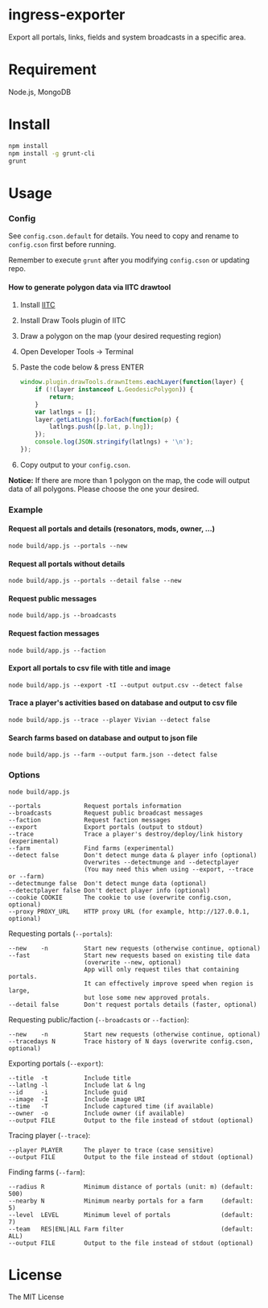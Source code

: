 ingress-exporter
================

Export all portals, links, fields and system broadcasts in a specific area.

# Requirement

Node.js, MongoDB

# Install

```bash
npm install
npm install -g grunt-cli
grunt
```

# Usage

### Config

See `config.cson.default` for details.
You need to copy and rename to `config.cson` first before running.

Remember to execute `grunt` after you modifying `config.cson` or updating repo.

#### How to generate polygon data via IITC drawtool

1. Install [IITC](http://iitc.jonatkins.com/?page=desktop)

2. Install Draw Tools plugin of IITC

3. Draw a polygon on the map (your desired requesting region)

4. Open Developer Tools -> Terminal

5. Paste the code below & press ENTER

   ```javascript
   window.plugin.drawTools.drawnItems.eachLayer(function(layer) {
       if (!(layer instanceof L.GeodesicPolygon)) {
           return;
       }
       var latlngs = [];
       layer.getLatLngs().forEach(function(p) {
           latlngs.push([p.lat, p.lng]);
       });
       console.log(JSON.stringify(latlngs) + '\n');
   });
   ```

6. Copy output to your `config.cson`.

**Notice:** If there are more than 1 polygon on the map, the code will output data of all polygons. Please choose the one your desired.

### Example

#### Request all portals and details (resonators, mods, owner, ...)

```
node build/app.js --portals --new
```

#### Request all portals without details

```
node build/app.js --portals --detail false --new
```

#### Request public messages

```
node build/app.js --broadcasts
```

#### Request faction messages

```
node build/app.js --faction
```

#### Export all portals to csv file with title and image

```
node build/app.js --export -tI --output output.csv --detect false
```

#### Trace a player's activities based on database and output to csv file

```
node build/app.js --trace --player Vivian --detect false
```

#### Search farms based on database and output to json file

```
node build/app.js --farm --output farm.json --detect false
```

### Options

```
node build/app.js

--portals            Request portals information
--broadcasts         Request public broadcast messages
--faction            Request faction messages
--export             Export portals (output to stdout)
--trace              Trace a player's destroy/deploy/link history (experimental)
--farm               Find farms (experimental)
--detect false       Don't detect munge data & player info (optional)
                     Overwrites --detectmunge and --detectplayer
                     (You may need this when using --export, --trace or --farm)
--detectmunge false  Don't detect munge data (optional)
--detectplayer false Don't detect player info (optional)
--cookie COOKIE      The cookie to use (overwrite config.cson, optional)
--proxy PROXY_URL    HTTP proxy URL (for example, http://127.0.0.1, optional)
```

Requesting portals (`--portals`):

```
--new    -n          Start new requests (otherwise continue, optional)
--fast               Start new requests based on existing tile data
                     (overwrite --new, optional)
                     App will only request tiles that containing portals.
					 It can effectively improve speed when region is large,
					 but lose some new approved protals.
--detail false       Don't request portals details (faster, optional)
```

Requesting public/faction (`--broadcasts` or `--faction`):

```
--new    -n          Start new requests (otherwise continue, optional)
--tracedays N        Trace history of N days (overwrite config.cson, optional)
```

Exporting portals (`--export`):

```
--title  -t          Include title
--latlng -l          Include lat & lng
--id     -i          Include guid
--image  -I          Include image URI
--time   -T          Include captured time (if available)
--owner  -o          Include owner (if available)
--output FILE        Output to the file instead of stdout (optional)
```

Tracing player (`--trace`):

```
--player PLAYER      The player to trace (case sensitive)
--output FILE        Output to the file instead of stdout (optional)
```

Finding farms (`--farm`):

```
--radius R           Minimum distance of portals (unit: m) (default: 500)
--nearby N           Minimum nearby portals for a farm     (default: 5)
--level  LEVEL       Minimum level of portals              (default: 7)
--team   RES|ENL|ALL Farm filter                           (default: ALL)
--output FILE        Output to the file instead of stdout (optional)
```

# License

The MIT License
